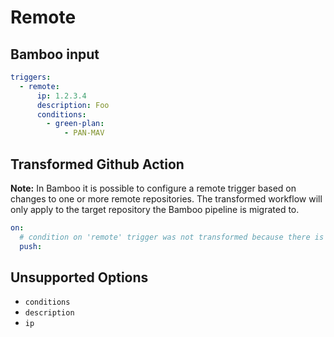 # Remote

## Bamboo input

```yaml
triggers:
  - remote:
      ip: 1.2.3.4
      description: Foo
      conditions:
        - green-plan:
            - PAN-MAV
```

## Transformed Github Action

**Note:** In Bamboo it is possible to configure a remote trigger based on changes to one or more remote repositories. The transformed workflow will only apply to the target repository the Bamboo pipeline is migrated to.

```yaml
on:
  # condition on 'remote' trigger was not transformed because there is no suitable equivalent in GitHub Actions: [{"green-plan"=>["PAN-MAV"]}]
  push:
```

## Unsupported Options

- `conditions`
- `description`
- `ip`
